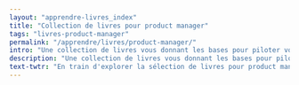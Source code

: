 ```yaml
---
layout: "apprendre-livres_index"
title: "Collection de livres pour product manager"
tags: "livres-product-manager"
permalink: "/apprendre/livres/product-manager/"
intro: "Une collection de livres vous donnant les bases pour piloter vos produits &amp; vos services. Optimisez votre réponse aux problématiques utilisateurs en explorant cette bibliothèque. N'hésitez pas à partager vos lectures."
description: "Une collection de livres vous donnant les bases pour piloter vos produits & services."
text-twtr: "En train d'explorer la sélection de livres pour product manager du @MagDuWebdesign"
---
```

